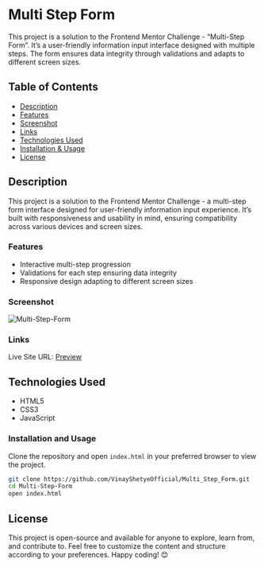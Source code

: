 # Multi Step Form

This project is a solution to the Frontend Mentor Challenge - “Multi-Step Form”. It’s a user-friendly information input interface designed with multiple steps. The form ensures data integrity through validations and adapts to different screen sizes.

## Table of Contents

- [Description](#description)
- [Features](#features)
- [Screenshot](#screenshot)
- [Links](#links)
- [Technologies Used](#technologies-used)
- [Installation & Usage](#installation-and-usage)
- [License](#license)

## Description
This project is a solution to the Frontend Mentor Challenge - a multi-step form interface designed for user-friendly information input experience. It’s built with responsiveness and usability in mind, ensuring compatibility across various devices and screen sizes.

### Features
- Interactive multi-step progression
- Validations for each step ensuring data integrity
- Responsive design adapting to different screen sizes

### Screenshot
![Multi-Step-Form](https://github.com/VinayShetyeOfficial/Frontend_Mentor_Solutions/assets/100470361/3b89ba62-f4b5-47dc-ae2b-379cdcce70a9)


### Links

Live Site URL: [Preview](https://63f763121a6e4701d542f3da--beautiful-liger-85da37.netlify.app/)

## Technologies Used
- HTML5
- CSS3
- JavaScript

### Installation and Usage
Clone the repository and open `index.html` in your preferred browser to view the project.
```bash
git clone https://github.com/VinayShetyeOfficial/Multi_Step_Form.git
cd Multi-Step-Form
open index.html
```

## License
This project is open-source and available for anyone to explore, learn from, and contribute to.
Feel free to customize the content and structure according to your preferences. Happy coding! 😊

